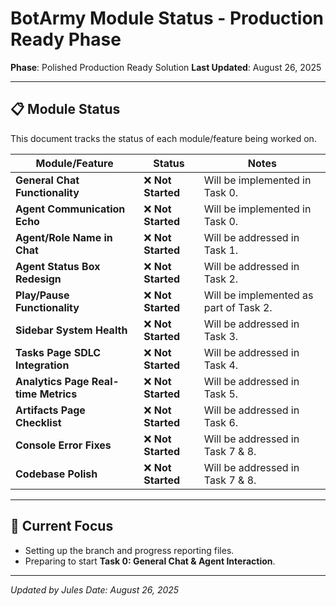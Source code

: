 # BotArmy Module Status - Production Ready Phase

**Phase**: Polished Production Ready Solution
**Last Updated**: August 26, 2025

---

## 📋 Module Status

This document tracks the status of each module/feature being worked on.

| Module/Feature | Status | Notes |
|---|---|---|
| **General Chat Functionality** | ❌ **Not Started** | Will be implemented in Task 0. |
| **Agent Communication Echo** | ❌ **Not Started** | Will be implemented in Task 0. |
| **Agent/Role Name in Chat** | ❌ **Not Started** | Will be addressed in Task 1. |
| **Agent Status Box Redesign** | ❌ **Not Started** | Will be addressed in Task 2. |
| **Play/Pause Functionality** | ❌ **Not Started** | Will be implemented as part of Task 2. |
| **Sidebar System Health** | ❌ **Not Started** | Will be addressed in Task 3. |
| **Tasks Page SDLC Integration** | ❌ **Not Started** | Will be addressed in Task 4. |
| **Analytics Page Real-time Metrics** | ❌ **Not Started** | Will be addressed in Task 5. |
| **Artifacts Page Checklist** | ❌ **Not Started** | Will be addressed in Task 6. |
| **Console Error Fixes** | ❌ **Not Started** | Will be addressed in Task 7 & 8. |
| **Codebase Polish** | ❌ **Not Started** | Will be addressed in Task 7 & 8. |

---

## 🎯 Current Focus

- Setting up the branch and progress reporting files.
- Preparing to start **Task 0: General Chat & Agent Interaction**.

---

*Updated by Jules*
*Date: August 26, 2025*
